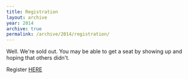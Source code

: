 ```yaml
---
title: Registration
layout: archive
year: 2014
archive: true
permalink: /archive/2014/registration/
---
```

Well. We're sold out. You may be able to get a seat by showing up and hoping that others didn't.

Register [HERE](https://www.eventbrite.com/e/bsidesvienna-2014-tickets-1523297223)

